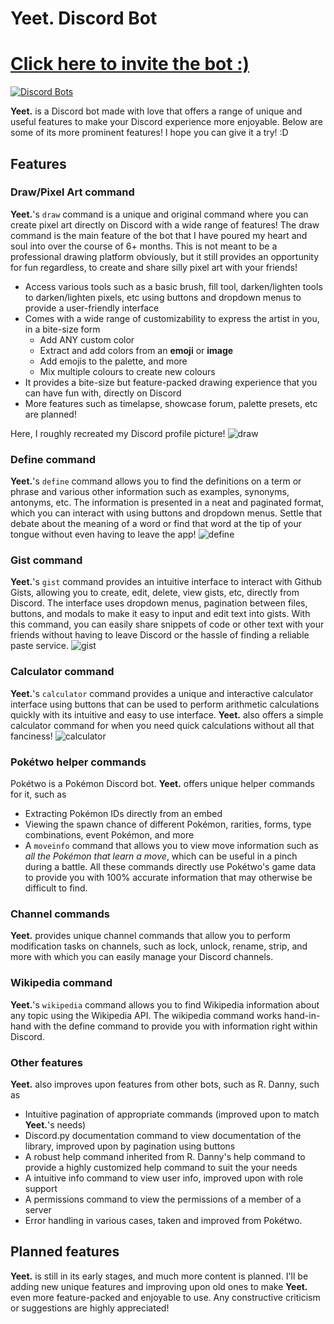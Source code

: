 # **Yeet.** Discord Bot
# [Click here to invite the bot :)](https://discord.com/oauth2/authorize?client_id=634409171114262538&scope=bot+applications.commands&permissions=138513083472)
[![Discord Bots](https://top.gg/api/widget/634409171114262538.svg)](https://top.gg/bot/634409171114262538)

**Yeet.** is a Discord bot made with love that offers a range of unique and useful features to make your Discord experience more enjoyable. Below are some of its more prominent features!
I hope you can give it a try! :D

## Features
### Draw/Pixel Art command
**Yeet.**'s `draw` command is a unique and original command where you can create pixel art directly on Discord with a wide range of features!
The draw command is the main feature of the bot that I have poured my heart and soul into over the course of 6+ months. This is not meant to be a professional drawing platform obviously, but it still provides an opportunity for fun regardless, to create and share silly pixel art with your friends!
- Access various tools such as a basic brush, fill tool, darken/lighten tools to darken/lighten pixels, etc using buttons and dropdown menus to provide a user-friendly interface
- Comes with a wide range of customizability to express the artist in you, in a bite-size form
    - Add ANY custom color
    - Extract and add colors from an **emoji** or **image**
    - Add emojis to the palette, and more
    - Mix multiple colours to create new colours
- It provides a bite-size but feature-packed drawing experience that you can have fun with, directly on Discord
- More features such as timelapse, showcase forum, palette presets, etc are planned!

Here, I roughly recreated my Discord profile picture!
![draw](feature_showcase/draw.png)

### Define command
**Yeet.**'s `define` command allows you to find the definitions on a term or phrase and various other information such as examples, synonyms, antonyms, etc. The information is presented in a neat and paginated format, which you can interact with using buttons and dropdown menus. Settle that debate about the meaning of a word or find that word at the tip of your tongue without even having to leave the app!
![define](feature_showcase/define.png)

### Gist command
**Yeet.**'s `gist` command provides an intuitive interface to interact with Github Gists, allowing you to create, edit, delete, view gists, etc, directly from Discord. The interface uses dropdown menus, pagination between files, buttons, and modals to make it easy to input and edit text into gists. With this command, you can easily share snippets of code or other text with your friends without having to leave Discord or the hassle of finding a reliable paste service.
![gist](feature_showcase/gist.png)

### Calculator command
**Yeet.**'s `calculator` command provides a unique and interactive calculator interface using buttons that can be used to perform arithmetic calculations quickly with its intuitive and easy to use interface. **Yeet.** also offers a simple calculator command for when you need quick calculations without all that fanciness!
![calculator](feature_showcase/calculator.png)

### Pokétwo helper commands
Pokétwo is a Pokémon Discord bot. **Yeet.** offers unique helper commands for it, such as
- Extracting Pokémon IDs directly from an embed
- Viewing the spawn chance of different Pokémon, rarities, forms, type combinations, event Pokémon, and more
- A `moveinfo` command that allows you to view move information such as *all the Pokémon that learn a move*, which can be useful in a pinch during a battle.
All these commands directly use Pokétwo's game data to provide you with 100% accurate information that may otherwise be difficult to find.

### Channel commands
**Yeet.** provides unique channel commands that allow you to perform modification tasks on channels, such as lock, unlock, rename, strip, and more with which you can easily manage your Discord channels.

### Wikipedia command
**Yeet.**'s `wikipedia` command allows you to find Wikipedia information about any topic using the Wikipedia API. The wikipedia command works hand-in-hand with the define command to provide you with information right within Discord.

### Other features
**Yeet.** also improves upon features from other bots, such as R. Danny, such as
- Intuitive pagination of appropriate commands (improved upon to match **Yeet.**'s needs)
- Discord.py documentation command to view documentation of the library, improved upon by pagination using buttons
- A robust help command inherited from R. Danny's help command to provide a highly customized help command to suit the your needs
- A intuitive info command to view user info, improved upon with role support
- A permissions command to view the permissions of a member of a server
- Error handling in various cases, taken and improved from Pokétwo.

## Planned features
**Yeet.** is still in its early stages, and much more content is planned. I'll be adding new unique features and improving upon old ones to make **Yeet.** even more feature-packed and enjoyable to use. Any constructive criticism or suggestions are highly appreciated!